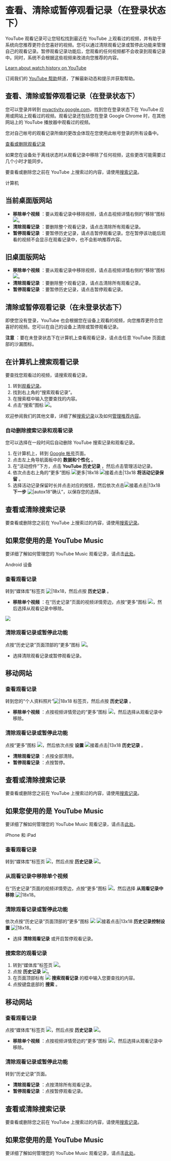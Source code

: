 # 查看、清除或暂停观看记录（在登录状态下）

YouTube 观看记录可让您轻松找到最近在 YouTube 上观看过的视频，并有助于系统向您推荐更符合您喜好的视频。您可以通过清除观看记录或暂停此功能来管理自己的观看记录。暂停观看记录功能后，您观看的任何视频都不会收录到观看记录中。同时，系统不会根据这些视频来改进向您推荐的内容。

[
Learn about watch history on YouTube
](https://www.youtube.com/watch?v=YbWZcgOYHAc)

订阅我们的 [YouTube 帮助](https://www.youtube.com/user/youtubehelp?sub_confirmation=1)频道，了解最新动态和提示并获取帮助。

## 查看、清除或暂停观看记录（在登录状态下）

您可以登录并转到 [myactivity.google.com](http://myactivity.google.com/)，找到您在登录状态下在 YouTube 应用或网站上观看过的视频。观看记录还包括您在登录 Google Chrome 时，在其他网站上的 YouTube 播放器中观看过的视频。

您对自己帐号的观看记录所做的更改会体现在您使用此帐号登录的所有设备中。

[
查看或删除观看记录
](https://www.youtube.com/watch?v=9tzY79vqPrk)

如果您在设备处于离线状态时从观看记录中移除了任何视频，这些更改可能需要过几个小时才能同步。

要查看或删除您之前在 YouTube 上搜索过的内容，请使用[搜索记录](https://support.google.com/youtube/answer/57711)。



计算机

## 当前桌面版网站

* **移除单个视频** ：要从观看记录中移除视频，请点击视频详情右侧的“移除”图标 ![](https://lh3.googleusercontent.com/1odSgxGB-HTQj2t9LcvA4sinN0REfaDsAsMhH5kciRUeVRIQFmPgOLcdOaXv_8zDst9t=w18)。
* **清除观看记录** ：要删除整个观看记录，请点击清除所有观看记录。
* **暂停观看记录** ：要暂停历史记录，请点击暂停观看记录。您在暂停该功能后观看的视频不会显示在观看记录中，也不会影响推荐内容。

## 旧桌面版网站

* **移除单个视频** ：要从观看记录中移除视频，请点击视频详情右侧的“移除”图标 ![](https://lh3.googleusercontent.com/1odSgxGB-HTQj2t9LcvA4sinN0REfaDsAsMhH5kciRUeVRIQFmPgOLcdOaXv_8zDst9t=w18)。
* **清除观看记录** ：要删除整个观看记录，请点击清除所有观看记录。
* **暂停观看记录** ：要暂停历史记录，请点击暂停观看记录。

## 清除或暂停观看记录（在未登录状态下）

即使您没有登录，YouTube 也会根据您在设备上观看的视频，向您推荐更符合您喜好的视频。您可以在自己的设备上清除或暂停观看记录。

**注意** ：要在未登录状态下在计算机上查看观看记录，请点击任意 YouTube 页面底部的沙漏图标。

## 在计算机上搜索观看记录

要查找您观看过的视频，请搜索观看记录。

1. 转到[观看记录](https://www.youtube.com/feed/history)。
2. 找到右上角的“搜索观看记录”。
3. 在搜索框中输入您要查找的内容。
4. 点击“搜索”图标 ![](https://lh3.googleusercontent.com/4GBYRJykuVpnrF4l755g3dx4pgg37j4JdojX4DCTxcMnFabQOj4FbsyIljbjiknzkxQ=h18)。

欢迎参阅我们的其他文章，详细了解[搜索记录](https://support.google.com/youtube/answer/57711)以及如何[管理推荐内容](https://support.google.com/youtube/answer/6342839)。

### 自动删除搜索记录和观看记录

您可以选择在一段时间后自动删除 YouTube 搜索记录和观看记录。

1. 在计算机上，转到 [Google 帐号](https://myaccount.google.com/)页面。
2. 点击左上角导航面板中的 **数据和个性化** 。
3. 在“活动控件”下方，点击  **YouTube 历史记录** ，然后点击管理活动记录。
4. 依次点击右上角的“更多”图标 ![更多|18x18](https://lh3.googleusercontent.com/oLoRPrHJd7m46sWijX6zBWnEnfslP62AxJSwt5Nj0bNbpaYHz2pyscExleiofsH2kQ=w18-h18 "更多") ![接着点击|13x18](https://lh3.googleusercontent.com/SaY5lqCwN7kppnS546l9ys-E2sZftTTIHjBrdV-WsGPIhGjaxcEXjfgdIfW_UNG7Sw0=w13-h18 "接着点击")  **将活动记录保留** 。
5. 选择活动记录保留时长并点击对应的按钮，然后依次点击![接着点击|13x18](https://lh3.googleusercontent.com/SaY5lqCwN7kppnS546l9ys-E2sZftTTIHjBrdV-WsGPIhGjaxcEXjfgdIfW_UNG7Sw0=w13-h18 "接着点击") **下一步**  ![|autox18](https://storage.cloud.google.com/support-kms-prod/CHlYptU9z4WXaHF867PYaUsh0pLNUcuELRIE)“确认”，以保存您的选择。

## 查看或清除搜索记录

要查看或删除您之前在 YouTube 上搜索过的内容，请使用[搜索记录](https://support.google.com/youtube/answer/57711)。

## 如果您使用的是 YouTube Music

要详细了解如何管理您的 YouTube Music 观看记录，请点击[此处](https://support.google.com/youtubemusic/answer/6364666)。



 Android 设备
 
 ### **查看观看记录**

转到“媒体库”标签页 ![|18x18](https://lh3.googleusercontent.com/Lt_Or6MBbvmMsr0DSvcXKT7tXRMggupsVqy0pkyWDDX6H388C9nl_CPLpRwU2wcWOcM=w18-h18)，然后点按 **历史记录** 。

* **移除单个视频** ：在“历史记录”页面的视频详情旁边，点按“更多”图标 ![](https://lh3.googleusercontent.com/e76r_RF5u4d8F2EpJfsc7taQT9fr9JvJ5yhNtWmVn-Pjr0e8Xif4LxE7mKTJuw=w18)，然后选择从观看记录中移除。

![](https://lh3.googleusercontent.com/SkdIJoR7KOmqUwadYqzD3qCnnAUVR_RQERq03LL3Fzt4kcoNRjIXvvjYZsQLrNvTcbE7=w350)

### **清除观看记录或暂停此功能**

点按“历史记录”页面顶部的“更多”图标 ![](https://lh3.googleusercontent.com/e76r_RF5u4d8F2EpJfsc7taQT9fr9JvJ5yhNtWmVn-Pjr0e8Xif4LxE7mKTJuw=w18)。

* 选择清除观看记录或暂停观看记录。

## 移动网站

### **查看观看记录**

转到您的“个人资料照片”![|18x18](https://lh3.googleusercontent.com/NB5qyD2bwPLSxRz3L4RkFWHtTntWnKPJ5-jUmi5tToCc3-230ToGVw1WbpGWolgh2eT4=w18-h18) 标签页，然后点按 **历史记录** 。

* **移除单个视频** ：点按视频详情旁边的“更多”图标 ![](https://lh3.googleusercontent.com/e76r_RF5u4d8F2EpJfsc7taQT9fr9JvJ5yhNtWmVn-Pjr0e8Xif4LxE7mKTJuw=w18)，然后选择从观看记录中移除。

### **清除观看记录或暂停此功能**

点按“更多”图标 ![](https://lh3.googleusercontent.com/e76r_RF5u4d8F2EpJfsc7taQT9fr9JvJ5yhNtWmVn-Pjr0e8Xif4LxE7mKTJuw=w18)，然后依次点按 **设置**  ![接着点击|13x18](https://lh3.googleusercontent.com/SaY5lqCwN7kppnS546l9ys-E2sZftTTIHjBrdV-WsGPIhGjaxcEXjfgdIfW_UNG7Sw0=w13-h18 "接着点击")  **历史记录** 。

* **清除观看记录** ：点按全部清除。
* **暂停观看记录** ：点按暂停。

 

## 查看或清除搜索记录

要查看或删除您之前在 YouTube 上搜索过的内容，请使用[搜索记录](https://support.google.com/youtube/answer/57711)。

## 如果您使用的是 YouTube Music

要详细了解如何管理您的 YouTube Music 观看记录，请点击[此处](https://support.google.com/youtubemusic/answer/6364666)。

 
 iPhone 和 iPad

### **查看观看记录**

转到“媒体库”标签页 ![](https://lh3.googleusercontent.com/pekR_JBrWGH8sOiOOVhrmthRwh6cMlX8T97K6jQg00aOLp4IpuUkzLeoetnrdmjoKzPi=w18)，然后点按 **历史记录**  ![](https://storage.googleapis.com/support-kms-prod/188B4853F1D8006625CC0B2DBEFB4BA366E0)。

### **从观看记录中移除单个视频**

在“历史记录”页面的视频详情旁边，点按“更多”图标 ![](https://lh3.googleusercontent.com/e76r_RF5u4d8F2EpJfsc7taQT9fr9JvJ5yhNtWmVn-Pjr0e8Xif4LxE7mKTJuw=w18)，然后选择 **从观看记录中移除**  ![|18x18](https://lh3.googleusercontent.com/RB0IC6Z2KZYWxaRn_HbAO4p1xMu8fqnYu8YBBdDO4y3fOtEDu7KIVNcu6K1sxV5ZFK0=w18)。

### 清除观看记录或暂停此功能

依次点按“历史记录”页面顶部的“更多”图标 ![](https://lh3.googleusercontent.com/e76r_RF5u4d8F2EpJfsc7taQT9fr9JvJ5yhNtWmVn-Pjr0e8Xif4LxE7mKTJuw=w18) ![接着点击|13x18](https://lh3.googleusercontent.com/SaY5lqCwN7kppnS546l9ys-E2sZftTTIHjBrdV-WsGPIhGjaxcEXjfgdIfW_UNG7Sw0=w13-h18 "接着点击")  **历史记录控制设置**  ![|18x18](https://lh3.googleusercontent.com/JIfhFcNpFpZRX6J6zdHg7aTr4kToTU05MJCZYULcdbQ8HFScPP4QEyJK0vwQaSAS9w=w18-h18)。

* 选择 **清除观看记录** 或开启暂停观看记录。

### **搜索您的观看记录**

1. 转到“媒体库”标签页 ![](https://lh3.googleusercontent.com/pekR_JBrWGH8sOiOOVhrmthRwh6cMlX8T97K6jQg00aOLp4IpuUkzLeoetnrdmjoKzPi=w18)。
2. 点按 **历史记录**  ![](https://storage.googleapis.com/support-kms-prod/188B4853F1D8006625CC0B2DBEFB4BA366E0)。
3. 在页面顶部标有 ![](https://lh3.googleusercontent.com/4GBYRJykuVpnrF4l755g3dx4pgg37j4JdojX4DCTxcMnFabQOj4FbsyIljbjiknzkxQ=h18)  **搜索观看记录** 的框中输入您要查找的内容。
4. 点按键盘底部的 **搜索** 。

## 移动网站

### **查看观看记录**

点按“媒体库”标签页 ![](https://lh3.googleusercontent.com/pekR_JBrWGH8sOiOOVhrmthRwh6cMlX8T97K6jQg00aOLp4IpuUkzLeoetnrdmjoKzPi=w18)，然后点按 **历史记录**  ![](https://storage.googleapis.com/support-kms-prod/188B4853F1D8006625CC0B2DBEFB4BA366E0)。

* **移除单个视频** ：点按视频详情旁边的“更多”图标 ![](https://lh3.googleusercontent.com/e76r_RF5u4d8F2EpJfsc7taQT9fr9JvJ5yhNtWmVn-Pjr0e8Xif4LxE7mKTJuw=w18)，然后选择从观看记录中移除。

### **清除观看记录或暂停此功能**

转到“历史记录”页面。

* **清除观看记录** ：点按清除所有观看记录。
* **暂停观看记录** ：点按暂停观看记录。

 

## 查看或清除搜索记录

要查看或删除您之前在 YouTube 上搜索过的内容，请使用[搜索记录](https://support.google.com/youtube/answer/57711)。

## 如果您使用的是 YouTube Music

要详细了解如何管理您的 YouTube Music 观看记录，请点击[此处](https://support.google.com/youtubemusic/answer/6364666)。